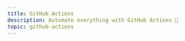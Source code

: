 ```yaml
---
title: GitHub Actions
description: Automate everything with GitHub Actions 🎉
topic: github-actions
---
```


<!-- # GitHub Actions automation

Automate CI, CD, and life. 
 -->
